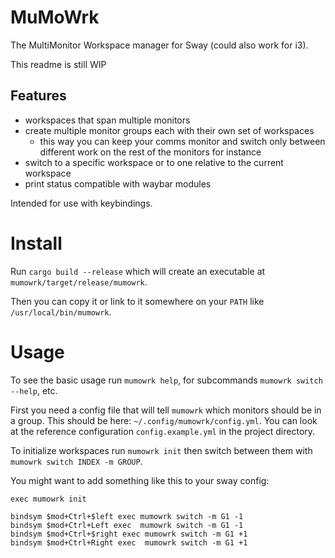 # MuMoWrk
The MultiMonitor Workspace manager for Sway (could also work for i3).

This readme is still WIP

## Features
- workspaces that span multiple monitors
- create multiple monitor groups each with their own set of workspaces
  - this way you can keep your comms monitor and switch only between
    different work on the rest of the monitors for instance
- switch to a specific workspace or to one relative to the current workspace
- print status compatible with waybar modules

Intended for use with keybindings.

# Install
Run `cargo build --release` which will create an executable
at `mumowrk/target/release/mumowrk`.

Then you can copy it or link to it somewhere on your `PATH`
like `/usr/local/bin/mumowrk`.

# Usage
To see the basic usage run `mumowrk help`, for subcommands
`mumowrk switch --help`, etc.

First you need a config file that will tell `mumowrk`
which monitors should be in a group. This should be here:
`~/.config/mumowrk/config.yml`. You can look at the reference
configuration `config.example.yml` in the project directory.

To initialize workspaces run `mumowrk init` then switch between them
with `mumowrk switch INDEX -m GROUP`.

You might want to add something like this to your sway config:
```
exec mumowrk init

bindsym $mod+Ctrl+$left exec mumowrk switch -m G1 -1
bindsym $mod+Ctrl+Left exec  mumowrk switch -m G1 -1
bindsym $mod+Ctrl+$right exec mumowrk switch -m G1 +1
bindsym $mod+Ctrl+Right exec  mumowrk switch -m G1 +1
```

